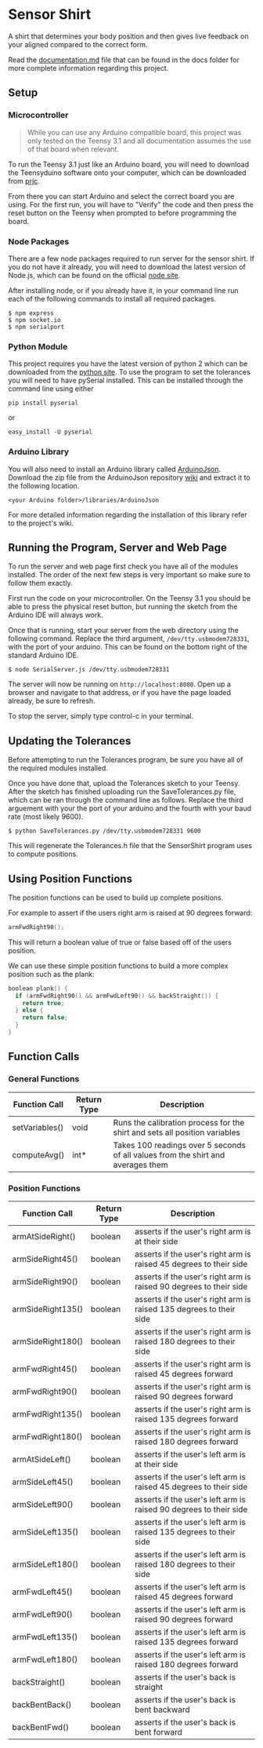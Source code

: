 # Sensor Shirt

A shirt that determines your body position and then gives live feedback on your aligned compared to the correct form.

Read the [documentation.md](https://github.com/mguida22/sensor-shirt/blob/master/docs/Documentation.md) file that can be found in the docs folder for more complete information regarding this project.

## Setup

### Microcontroller

>While you can use any Arduino compatible board, this project was only tested on the Teensy 3.1 and all documentation assumes the use of that board when relevant.

To run the Teensy 3.1 just like an Arduino board, you will need to download the Teensyduino software onto your computer, which can be downloaded from [prjc](https://www.pjrc.com/teensy/td_download.html). 

From there you can start Arduino and select the correct board you are using. For the first run, you will have to "Verify" the code and then press the reset button on the Teensy when prompted to before programming the board.

### Node Packages
<!-- TODO: create package.json file for all required node libraries -->
There are a few node packages required to run server for the sensor shirt. If you do not have it already, you will need to download the latest version of Node.js, which can be found on the official [node site](http://nodejs.org).

After installing node, or if you already have it, in your command line run each of the following commands to install all required packages.

```
$ npm express
$ npm socket.io
$ npm serialport
```

### Python Module

This project requires you have the latest version of python 2 which can be downloaded from the [python site](https://www.python.org). To use the program to set the tolerances you will need to have pySerial installed. This can be installed through the command line using either

```
pip install pyserial
```

or

```
easy_install -U pyserial
```

### Arduino Library

You will also need to install an Arduino library called [ArduinoJson](https://github.com/bblanchon/ArduinoJson). Download the zip file from the ArduinoJson repository [wiki](https://github.com/bblanchon/ArduinoJson/wiki/Using%20the%20library%20with%20Arduino) and extract it to the following location.

```
<your Arduino folder>/libraries/ArduinoJson
```

For more detailed information regarding the installation of this library refer to the project's wiki.


## Running the Program, Server and Web Page

To run the server and web page first check you have all of the modules installed. The order of the next few steps is very important so make sure to follow them exactly.

First run the code on your microcontroller. On the Teensy 3.1 you should be able to press the physical reset button, but running the sketch from the Arduino IDE will always work. 

Once that is running, start your server from the web directory using the following command. Replace the third argument, `/dev/tty.usbmodem728331`, with the port of your arduino. This can be found on the bottom right of the standard Arduino IDE.

```
$ node SerialServer.js /dev/tty.usbmodem728331
```

The server will now be running on `http://localhost:8080`. Open up a browser and navigate to that address, or if you have the page loaded already, be sure to refresh.

To stop the server, simply type control-c in your terminal.

## Updating the Tolerances

Before attempting to run the Tolerances program, be sure you have all of the required modules installed.

Once you have done that, upload the Tolerances sketch to your Teensy. After the sketch has finished uploading run the SaveTolerances.py file, which can be ran through the command line as follows. Replace the third arguement with your the port of your arduino and the fourth with your baud rate (most likely 9600).

```
$ python SaveTolerances.py /dev/tty.usbmodem728331 9600
```

This will regenerate the Tolerances.h file that the SensorShirt program uses to compute positions.

## Using Position Functions
<!-- Update Position Functions documentation to reflect changes -->

The position functions can be used to build up complete positions.

For example to assert if the users right arm is raised at 90 degrees forward: 

```C
armFwdRight90();
```

This will return a boolean value of true or false based off of the users position.

We can use these simple position functions to build a more complex position such as the plank:

```C
boolean plank() {
  if (armFwdRight90() && armFwdLeft90() && backStraight()) {
    return true;
  } else {
    return false;
  }
}
```

## Function Calls

### General Functions
Function Call     | Return Type | Description
----------------- | ----------- | -----------
setVariables()    | void        | Runs the calibration process for the shirt and sets all position variables
computeAvg()      | int*        | Takes 100 readings over 5 seconds of all values from the shirt and averages them

### Position Functions
Function Call     | Return Type | Description
----------------- | ----------- | -----------
armAtSideRight()  | boolean     | asserts if the user's right arm is at their side
armSideRight45()  | boolean     | asserts if the user's right arm is raised 45 degrees to their side
armSideRight90()  | boolean     | asserts if the user's right arm is raised 90 degrees to their side
armSideRight135() | boolean     | asserts if the user's right arm is raised 135 degrees to their side
armSideRight180() | boolean     | asserts if the user's right arm is raised 180 degrees to their side
armFwdRight45()   | boolean     | asserts if the user's right arm is raised 45 degrees forward
armFwdRight90()   | boolean     | asserts if the user's right arm is raised 90 degrees forward
armFwdRight135()  | boolean     | asserts if the user's right arm is raised 135 degrees forward
armFwdRight180()  | boolean     | asserts if the user's right arm is raised 180 degrees forward
armAtSideLeft()   | boolean     | asserts if the user's left arm is at their side
armSideLeft45()   | boolean     | asserts if the user's left arm is raised 45 degrees to their side
armSideLeft90()   | boolean     | asserts if the user's left arm is raised 90 degrees to their side
armSideLeft135()  | boolean     | asserts if the user's left arm is raised 135 degrees to their side
armSideLeft180()  | boolean     | asserts if the user's left arm is raised 180 degrees to their side
armFwdLeft45()    | boolean     | asserts if the user's left arm is raised 45 degrees forward
armFwdLeft90()    | boolean     | asserts if the user's left arm is raised 90 degrees forward
armFwdLeft135()   | boolean     | asserts if the user's left arm is raised 135 degrees forward
armFwdLeft180()   | boolean     | asserts if the user's left arm is raised 180 degrees forward
backStraight()    | boolean     | asserts if the user's back is straight
backBentBack()    | boolean     | asserts if the user's back is bent backward
backBentFwd()     | boolean     | asserts if the user's back is bent forward
